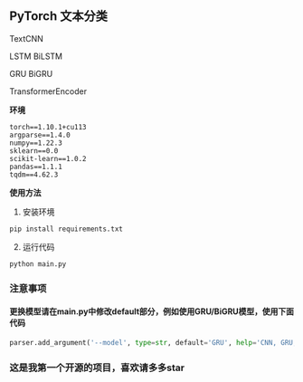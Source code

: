 ## PyTorch 文本分类

TextCNN

LSTM BiLSTM

GRU BiGRU

TransformerEncoder



**环境**
```text
torch==1.10.1+cu113
argparse==1.4.0
numpy==1.22.3
sklearn==0.0
scikit-learn==1.0.2
pandas==1.1.1
tqdm==4.62.3
```

**使用方法**

1. 安装环境
```shell
pip install requirements.txt
```
2. 运行代码
```shell
python main.py
```
### 注意事项

#### 更换模型请在main.py中修改default部分，例如使用GRU/BiGRU模型，使用下面代码
```python
parser.add_argument('--model', type=str, default='GRU', help='CNN, GRU, LSTM, TransformerEncoder')
```

### 这是我第一个开源的项目，喜欢请多多star